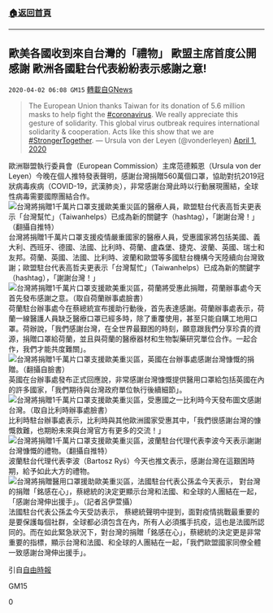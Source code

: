 ###  [:house:返回首頁](https://github.com/ourhimalayas/txt)
---

## 歐美各國收到來自台灣的「禮物」 歐盟主席首度公開感謝 歐洲各國駐台代表紛紛表示感謝之意!
`2020-04-02 06:08 GM15` [轉載自GNews](https://gnews.org/zh-hant/159983/)

> The European Union thanks Taiwan for its donation of 5.6 million masks to help fight the [#coronavirus](https://twitter.com/hashtag/coronavirus?src=hash&amp;ref_src=twsrc%5Etfw). We really appreciate this gesture of solidarity. This global virus outbreak requires international solidarity & cooperation. Acts like this show that we are [#StrongerTogether](https://twitter.com/hashtag/StrongerTogether?src=hash&amp;ref_src=twsrc%5Etfw).
> — Ursula von der Leyen (@vonderleyen) [April 1, 2020](https://twitter.com/vonderleyen/status/1245399247232684034?ref_src=twsrc%5Etfw)

歐洲聯盟執行委員會（European Commission）主席范德賴恩（Ursula von der Leyen）今晚在個人推特發表聲明，感謝台灣捐贈560萬個口罩，協助對抗2019冠狀病毒疾病（COVID-19，武漢肺炎），非常感謝台灣此時以行動展現團結，全球性病毒需要國際團結合作。
![台灣將捐贈1千萬片口罩支援歐美重災區的醫療人員，歐盟駐台代表高哲夫更表示「台灣幫忙」（Taiwanhelps）已成為新的關鍵字（hashtag），「謝謝台灣！」（翻攝自推特）](https://img.ltn.com.tw/Upload/news/600/2020/04/01/3120313_1_1.jpg)
台灣將捐贈1千萬片口罩支援疫情嚴重國家的醫療人員，受惠國家將包括美國、義大利、西班牙、德國、法國、比利時、荷蘭、盧森堡、捷克、波蘭、英國、瑞士和友邦。荷蘭、英國、法國、比利時、波蘭和歐盟等多國駐台機構今天陸續向台灣致謝；歐盟駐台代表高哲夫更表示「台灣幫忙」（Taiwanhelps）已成為新的關鍵字（hashtag），「謝謝台灣！」
![台灣將捐贈1千萬片口罩支援歐美重災區，荷蘭將受惠此捐贈，荷蘭辦事處今天首先發布感謝之意。（取自荷蘭辦事處臉書）](https://img.ltn.com.tw/Upload/news/600/2020/04/01/3120313_4_1.jpg)
荷蘭駐台辦事處今在蔡總統宣布援助行動後，首先表達感謝。荷蘭辦事處表示，荷蘭一線醫護人員缺乏醫療口罩已經多時，除了重覆使用，甚至只能自購工地用口罩。荷辦說，「我們感謝台灣，在全世界最艱困的時刻，願意跟我們分享珍貴的資源，捐贈口罩給荷蘭，並且與荷蘭的醫療器材和生物製藥研究單位合作。一起合作，我們才能共度難關」。
![台灣將捐贈1千萬片口罩支援歐美重災區，英國在台辦事處感謝台灣慷慨的捐贈。（翻攝自臉書）](https://img.ltn.com.tw/Upload/news/600/2020/04/01/3120313_3_1.jpg)
英國在台辦事處發布正式回應說，非常感謝台灣慷慨提供醫用口罩給包括英國在內的許多國家，「我們期待與台灣政府單位執行後續細節」。
![台灣將捐贈1千萬片口罩支援歐美重災區，受惠國之一比利時今天發布圖文感謝台灣。（取自比利時辦事處臉書）](https://img.ltn.com.tw/Upload/news/600/2020/04/01/3120313_5_1.jpg)
比利時駐台辦事處表示，比利時與其他歐洲國家受惠其中，「我們很感謝台灣的慷慨救難，也期盼未來與台灣官方有更多的交流！」
![台灣將捐贈1千萬片口罩支援歐美重災區，波蘭駐台代理代表李波今天表示謝謝台灣慷慨的禮物。（翻攝自推特）](https://img.ltn.com.tw/Upload/news/600/2020/04/01/3120313_2_1.jpg)
波蘭駐台代理代表李波（Bartosz Ryś）今天也推文表示，感謝台灣在這艱困時期，給予如此大方的禮物。
![台灣將捐贈醫用口罩援助歐美重災區，法國駐台代表公孫孟今天表示， 對台灣的捐贈「銘感在心」，蔡總統的決定更顯示台灣和法國、和全球的人團結在一起，「感謝台灣伸出援手」。（記者呂伊萱攝）](https://img.ltn.com.tw/Upload/news/600/2020/04/01/3120313_6_1.jpg)
法國駐台代表公孫孟今天受訪表示， 蔡總統聲明中提到，面對疫情挑戰最重要的是要保護每個社群，全球都必須包含在內，所有人必須攜手抗疫，這也是法國所認同的。而在如此緊急狀況下，對台灣的捐贈「銘感在心」，蔡總統的決定更是非常重要的指標，顯示台灣和法國、和全球的人團結在一起，「我們歐盟國家同僚全體一致感謝台灣伸出援手」。

引自[自由時報](https://news.ltn.com.tw/news/politics/breakingnews/3120736)

GM15

0
